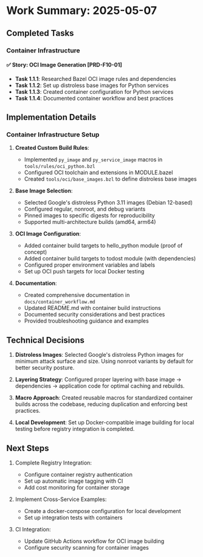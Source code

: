 # Work Summary: 2025-05-07

## Completed Tasks

### Container Infrastructure

#### ✅ Story: OCI Image Generation [PRD-F10-01]
- **Task 1.1.1**: Researched Bazel OCI image rules and dependencies
- **Task 1.1.2**: Set up distroless base images for Python services
- **Task 1.1.3**: Created container configuration for Python services
- **Task 1.1.4**: Documented container workflow and best practices

## Implementation Details

### Container Infrastructure Setup

1. **Created Custom Build Rules**:
   - Implemented `py_image` and `py_service_image` macros in `tools/rules/oci_python.bzl`
   - Configured OCI toolchain and extensions in MODULE.bazel
   - Created `tools/oci/base_images.bzl` to define distroless base images

2. **Base Image Selection**:
   - Selected Google's distroless Python 3.11 images (Debian 12-based)
   - Configured regular, nonroot, and debug variants
   - Pinned images to specific digests for reproducibility
   - Supported multi-architecture builds (amd64, arm64)

3. **OCI Image Configuration**:
   - Added container build targets to hello_python module (proof of concept)
   - Added container build targets to todost module (with dependencies)
   - Configured proper environment variables and labels
   - Set up OCI push targets for local Docker testing

4. **Documentation**:
   - Created comprehensive documentation in `docs/container_workflow.md`
   - Updated README.md with container build instructions
   - Documented security considerations and best practices
   - Provided troubleshooting guidance and examples

## Technical Decisions

1. **Distroless Images**: Selected Google's distroless Python images for minimum attack surface and size. Using nonroot variants by default for better security posture.

2. **Layering Strategy**: Configured proper layering with base image → dependencies → application code for optimal caching and rebuilds.

3. **Macro Approach**: Created reusable macros for standardized container builds across the codebase, reducing duplication and enforcing best practices.

4. **Local Development**: Set up Docker-compatible image building for local testing before registry integration is completed.

## Next Steps

1. Complete Registry Integration:
   - Configure container registry authentication
   - Set up automatic image tagging with CI
   - Add cost monitoring for container storage

2. Implement Cross-Service Examples:
   - Create a docker-compose configuration for local development
   - Set up integration tests with containers

3. CI Integration:
   - Update GitHub Actions workflow for OCI image building
   - Configure security scanning for container images